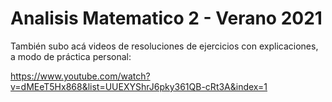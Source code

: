 # Analisis Matematico 2 - Verano 2021

También subo acá videos de resoluciones de ejercicios con explicaciones, a modo de práctica personal:

https://www.youtube.com/watch?v=dMEeT5Hx868&list=UUEXYShrJ6pky361QB-cRt3A&index=1
